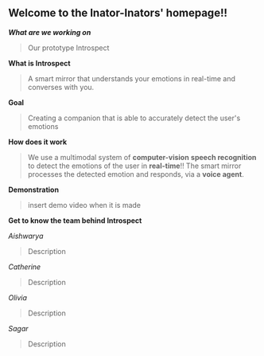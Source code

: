 ## Welcome to the Inator-Inators' homepage!!

_**What are we working on**_
>Our prototype Introspect

**What is Introspect**
>A smart mirror that understands your emotions 
in real-time and converses with you.

**Goal**
>Creating a companion that is able
>to accurately detect the user's emotions

**How does it work**
>We use a multimodal system of **computer-vision**
>**speech recognition** to detect the emotions
>of the user in **real-time**!!
>The smart mirror processes the
>detected emotion and responds, via a 
>**voice agent**. 

**Demonstration**
>insert demo video when it is made


**Get to know the team behind Introspect**

_Aishwarya_
>Description
![]()

_Catherine_
>Description
![]()

_Olivia_
>Description
![]()

_Sagar_
>Description
![]()
